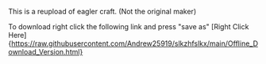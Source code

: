 This is a reupload of eagler craft. (Not the original maker)


To download right click the following link and press "save as"
[Right Click Here]{https://raw.githubusercontent.com/Andrew25919/slkzhfslkx/main/Offline_Download_Version.html}
